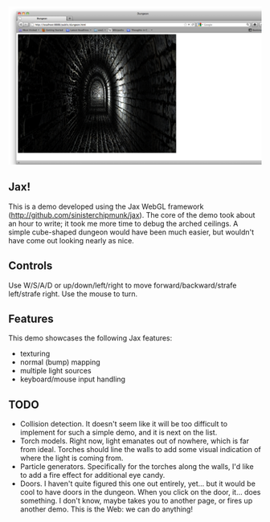 [![screenshot](https://github.com/sinisterchipmunk/jax-dungeon/raw/master/public/screenshot.png)](https://github.com/sinisterchipmunk/jax-dungeon/blob/master/public/screenshot.png)

## Jax!

This is a demo developed using the Jax WebGL framework (http://github.com/sinisterchipmunk/jax). The core of the demo
took about an hour to write; it took me more time to debug the arched ceilings. A simple cube-shaped dungeon would have
been much easier, but wouldn't have come out looking nearly as nice.

## Controls

Use W/S/A/D or up/down/left/right to move forward/backward/strafe left/strafe right. Use the mouse to turn.

## Features

This demo showcases the following Jax features:

  * texturing
  * normal (bump) mapping
  * multiple light sources
  * keyboard/mouse input handling

## TODO

  * Collision detection. It doesn't seem like it will be too difficult to implement for such a simple demo, and it
    is next on the list.
  * Torch models. Right now, light emanates out of nowhere, which is far from ideal. Torches should line the walls
    to add some visual indication of where the light is coming from.
  * Particle generators. Specifically for the torches along the walls, I'd like to add a fire effect for additional
    eye candy.
  * Doors. I haven't quite figured this one out entirely, yet... but it would be cool to have doors in the dungeon.
    When you click on the door, it... does something. I don't know, maybe takes you to another page, or fires up
    another demo. This is the Web: we can do anything!
    